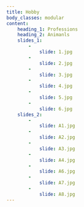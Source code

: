 ```yaml
---
title: Hobby
body_classes: modular
content:
    heading_1: Professions
    heading_2: Animanls
    slides_1:
        -
            slide: 1.jpg
        -
            slide: 2.jpg
        -
            slide: 3.jpg
        -
            slide: 4.jpg
        -
            slide: 5.jpg
        -
            slide: 6.jpg
    slides_2:
        -
            slide: A1.jpg
        -
            slide: A2.jpg
        -
            slide: A3.jpg
        -
            slide: A4.jpg
        -
            slide: A6.jpg
        -
            slide: A7.jpg
        -
            slide: A8.jpg
---
```


